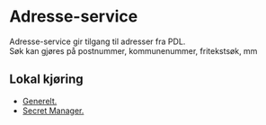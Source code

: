 # Adresse-service
Adresse-service gir tilgang til adresser fra PDL.  
Søk kan gjøres på postnummer, kommunenummer, fritekstsøk, mm

## Lokal kjøring
* [Generelt.](../../docs/local_general.md)
* [Secret Manager.](../../docs/local_secretmanager.md)